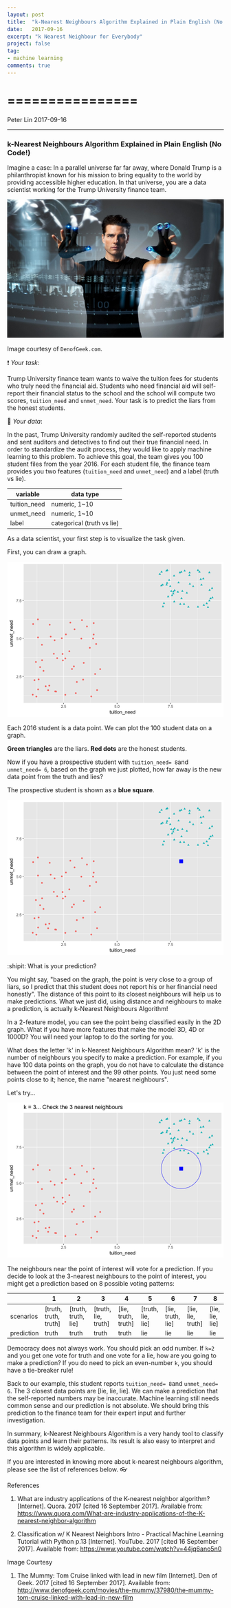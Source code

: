 ```yaml
---
layout: post
title:  "k-Nearest Neighbours Algorithm Explained in Plain English (No Code!)"
date:   2017-09-16
excerpt: "k Nearest Neighbour for Everybody"
project: false
tag:
- machine learning
comments: true
---
```



================
================
Peter Lin
2017-09-16

------------------------------------------------------------------------

### k-Nearest Neighbours Algorithm Explained in Plain English (No Code!)

Imagine a case: In a parallel universe far far away, where Donald Trump is a philanthropist known for his mission to bring equality to the world by providing accessible higher education. In that universe, you are a data scientist working for the Trump University finance team.

![future_data_scientist](blogpost_files/figure-markdown_github-ascii_identifiers/tom-cruise-minority-report.jpg)


Image courtesy of `DenofGeek.com`.

:exclamation: *Your task*:

Trump University finance team wants to waive the tuition fees for students who truly need the financial aid. Students who need financial aid will self-report their financial status to the school and the school will compute two scores, `tuition_need` and `unmet_need`. Your task is to predict the liars from the honest students.

:minidisc: *Your data*:

In the past, Trump University randomly audited the self-reported students and sent auditors and detectives to find out their true financial need. In order to standardize the audit process, they would like to apply machine learning to this problem. To achieve this goal, the team gives you 100 student files from the year 2016. For each student file, the finance team provides you two features (`tuition_need` and `unmet_need`) and a label (truth vs lie).


| variable     | data type                  |
|--------------|----------------------------|
| tuition_need | numeric, 1~10              |
| unmet_need   | numeric, 1~10              |
| label        | categorical (truth vs lie) |

As a data scientist, your first step is to visualize the task given.

First, you can draw a graph.

![](blogpost_files/figure-markdown_github-ascii_identifiers/2016%20graph-1.png)

Each 2016 student is a data point. We can plot the 100 student data on a graph.

**Green triangles** are the liars. **Red dots** are the honest students.

Now if you have a prospective student with `tuition_need= 8`and `unmet_need= 6`, based on the graph we just plotted, how far away is the new data point from the truth and lies?

The prospective student is shown as a **blue square**.

![](blogpost_files/figure-markdown_github-ascii_identifiers/2016+2018%20data%20plotted-1.png)


:shipit: What is your prediction?

You might say, "based on the graph, the point is very close to a group of liars, so I predict that this student does not report his or her financial need honestly". The distance of this point to its closest neighbours will help us to make predictions. What we just did, using distance and neighbours to make a prediction, is actually k-Nearest Neighbours Algorithm!

In a 2-feature model, you can see the point being classified easily in the 2D graph. What if you have more features that make the model 3D, 4D or 1000D? You will need your laptop to do the sorting for you.

What does the letter 'k' in k-Nearest Neighbours Algorithm mean? 'k' is the number of neighbours you specify to make a prediction. For example, if you have 100 data points on the graph, you do not have to calculate the distance between the point of interest and the 99 other points. You just need some points close to it; hence, the name "nearest neighbours".

Let's try...

![](blogpost_files/figure-markdown_github-ascii_identifiers/kNN%20in%20action-1.png)


The neighbours near the point of interest will vote for a prediction. If you decide to look at the 3-nearest neighbours to the point of interest, you might get a prediction based on 8 possible voting patterns:

|            | 1                     | 2                   | 3                   | 4                   | 5                 | 6                 | 7                 | 8               |
|------------|-----------------------|---------------------|---------------------|---------------------|-------------------|-------------------|-------------------|-----------------|
| scenarios  | [truth, truth, truth] | [truth, truth, lie] | [truth, lie, truth] | [lie, truth, truth] | [truth, lie, lie] | [lie, truth, lie] | [lie, lie, truth] | [lie, lie, lie] |
| prediction | truth                 | truth               | truth               | truth               | lie               | lie               | lie               | lie             |

Democracy does not always work. You should pick an odd number. If `k=2` and you get one vote for truth and one vote for a lie, how are you going to make a prediction? If you do need to pick an even-number `k`, you should have a tie-breaker rule!

Back to our example, this student reports `tuition_need= 8`and `unmet_need= 6`. The 3 closest data points are \[lie, lie, lie\]. We can make a prediction that the self-reported numbers may be inaccurate. Machine learning still needs common sense and our prediction is not absolute. We should bring this prediction to the finance team for their expert input and further investigation.

In summary, k-Nearest Neighbours Algorithm is a very handy tool to classify data points and learn their patterns. Its result is also easy to interpret and this algorithm is widely applicable.

If you are interested in knowing more about k-nearest neighbours algorithm, please see the list of references below. :eyeglasses:

References

1. What are industry applications of the K-nearest neighbor algorithm? [Internet]. Quora. 2017 [cited 16 September 2017]. Available from: https://www.quora.com/What-are-industry-applications-of-the-K-nearest-neighbor-algorithm

2. Classification w/ K Nearest Neighbors Intro - Practical Machine Learning Tutorial with Python p.13 [Internet]. YouTube. 2017 [cited 16 September 2017]. Available from: https://www.youtube.com/watch?v=44jq6ano5n0

Image Courtesy

1. The Mummy: Tom Cruise linked with lead in new film [Internet]. Den of Geek. 2017 [cited 16 September 2017]. Available from: http://www.denofgeek.com/movies/the-mummy/37980/the-mummy-tom-cruise-linked-with-lead-in-new-film
